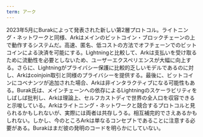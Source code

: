 ```yaml
---
term: アーク
---
```

2023年5月にBurakによって発表された新しい第2層プロトコル。ライトニング・ネットワークと同様、Arkはメインのビットコイン・ブロックチェーンの上で動作するシステムだ。高速、匿名、低コストの方法でオフチェーンでのビットコインによる決済を可能にする。Lightningと比較して、Arkは支払いを受け取るために流動性を必要としないため、ユーザーエクスペリエンスが大幅に向上する。さらに、Lightningがプライバシー保護に比較的乏しいモデルであるのに対し、Arkはcoinjoin取引と同様のプライバシーを提供する。最後に、ビットコインにコベナンツが追加された場合、Arkは非インタラクティブになる可能性もある。Burak氏は、メインチェーンへの依存によるLightningのスケーラビリティをしばしば批判し、Arkは理論上、セルフカストディで世界の全人口を収容できると示唆している。Arkはライトニング・ネットワークと競合するプロトコルと見られるかもしれないが、実際には両者は共存しうる。相互補完的でさえあるかもしれない。しかし、今のところArkは単なるコンセプトであることに注意する必要がある。Burakはまだ彼の発明のコードを明らかにしていない。